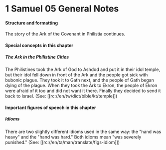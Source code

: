 # 1 Samuel 05 General Notes

#### Structure and formatting

The story of the Ark of the Covenant in Philistia continues.

#### Special concepts in this chapter

##### The Ark in the Philistine Cities

The Philistines took the Ark of God to Ashdod and put it in their idol temple, but their idol fell down in front of the Ark and the people got sick with bubonic plague. They took it to Gath next, and the people of Gath began dying of the plague. When they took the Ark to Ekron, the people of Ekron were afraid of it too and did not want it there. Finally they decided to send it back to Israel. (See: [[rc://en/tw/dict/bible/kt/temple]])

#### Important figures of speech in this chapter

##### Idioms

There are two slightly different idioms used in the same way: the  "hand was heavy" and the "hand was hard." Both idioms mean "was severely punished." (See: [[rc://en/ta/man/translate/figs-idiom]])

